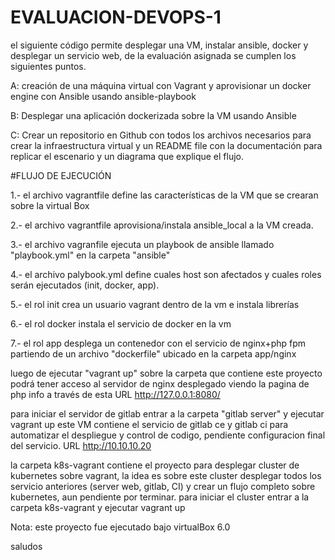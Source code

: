 # EVALUACION-DEVOPS-1

el siguiente código permite desplegar una VM, instalar ansible, docker y desplegar un servicio web, de la evaluación asignada se cumplen los siguientes puntos.


A: creación de una máquina virtual con Vagrant y aprovisionar un docker engine con Ansible usando ansible-playbook

B: Desplegar una aplicación dockerizada sobre la VM usando Ansible

C: Crear un repositorio en Github con todos los archivos necesarios para crear la infraestructura virtual y un README file con la documentación para replicar el escenario y un diagrama que explique el flujo.

#FLUJO DE EJECUCIÓN

1.-	el archivo vagrantfile define las características de la VM que se crearan sobre la virtual Box

2.- el archivo vagrantfile aprovisiona/instala ansible_local a la VM creada.

3.- el archivo vagranfile ejecuta un playbook de ansible llamado "playbook.yml" en la carpeta "ansible"

4.- el archivo palybook.yml define cuales host son afectados y cuales roles serán ejecutados (init, docker, app).

5.- el rol init crea un usuario vagrant dentro de la vm e instala librerías

6.- el rol docker instala el servicio de docker en la vm

7.- el rol app desplega un contenedor con el servicio de nginx+php fpm partiendo de un archivo "dockerfile" ubicado en la carpeta app/nginx



luego de ejecutar "vagrant up" sobre la carpeta que contiene este proyecto podrá tener acceso al servidor de nginx desplegado viendo la pagina de php info a través de esta URL http://127.0.0.1:8080/

para iniciar el servidor de gitlab entrar a la carpeta "gitlab server" y ejecutar vagrant up este VM contiene el servicio de gitlab ce y gitlab ci para automatizar el despliegue y control de codigo, pendiente configuracion final del servicio. URL http://10.10.10.20

la carpeta k8s-vagrant contiene el proyecto para desplegar cluster de kubernetes sobre vagrant, la idea es sobre este cluster desplegar todos los servicio anteriores (server web, gitlab, CI) y crear un flujo completo sobre kubernetes, aun pendiente por terminar. para iniciar el cluster entrar a la carpeta k8s-vagrant y ejecutar vagrant up

Nota: este proyecto fue ejecutado bajo virtualBox 6.0


saludos